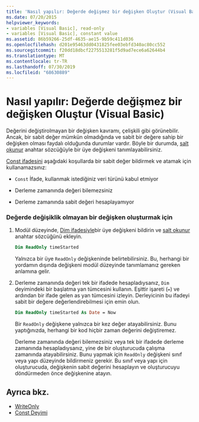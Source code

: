 ```yaml
---
title: 'Nasıl yapılır: Değerde değişmez bir değişken Oluştur (Visual Basic)'
ms.date: 07/20/2015
helpviewer_keywords:
- variables [Visual Basic], read-only
- variables [Visual Basic], constant value
ms.assetid: 86b59266-25df-4635-ae15-9b59c411d036
ms.openlocfilehash: d201e95463dd0431825fee03ebfd340ac80cc552
ms.sourcegitcommit: f20dd18dbcf2275513281f5d9ad7ece6a62644b4
ms.translationtype: MT
ms.contentlocale: tr-TR
ms.lasthandoff: 07/30/2019
ms.locfileid: "68630889"
---
```

# <a name="how-to-create-a-variable-that-does-not-change-in-value-visual-basic"></a>Nasıl yapılır: Değerde değişmez bir değişken Oluştur (Visual Basic)

Değerini değiştirolmayan bir değişken kavramı, çelişkili gibi görünebilir. Ancak, bir sabit değer mümkün olmadığında ve sabit bir değere sahip bir değişken olması faydalı olduğunda durumlar vardır. Böyle bir durumda, [salt okunur](../../../../visual-basic/language-reference/modifiers/readonly.md) anahtar sözcüğüyle bir üye değişkeni tanımlayabilirsiniz.

[Const ifadesini](../../../../visual-basic/language-reference/statements/const-statement.md) aşağıdaki koşullarda bir sabit değer bildirmek ve atamak için kullanamazsınız:

- `Const` İfade, kullanmak istediğiniz veri türünü kabul etmiyor

- Derleme zamanında değeri bilemezsiniz

- Derleme zamanında sabit değeri hesaplayamıyor

### <a name="to-create-a-variable-that-does-not-change-in-value"></a>Değerde değişiklik olmayan bir değişken oluşturmak için

1. Modül düzeyinde, [Dim ifadesiyle](../../../../visual-basic/language-reference/statements/dim-statement.md)bir üye değişkeni bildirin ve [salt okunur](../../../../visual-basic/language-reference/modifiers/readonly.md) anahtar sözcüğünü ekleyin.

    ```vb
    Dim ReadOnly timeStarted
    ```

    Yalnızca bir üye `ReadOnly` değişkeninde belirtebilirsiniz. Bu, herhangi bir yordamın dışında değişkeni modül düzeyinde tanımlamanız gereken anlamına gelir.

2. Derleme zamanında değeri tek bir ifadede hesapladıysanız, `Dim` deyimindeki bir başlatma yan tümcesini kullanın. Eşittir işareti [](../../../../visual-basic/language-reference/statements/as-clause.md) (`=`) ve ardından bir ifade gelen as yan tümcesini izleyin. Derleyicinin bu ifadeyi sabit bir değere değerlendirebilmesi için emin olun.

    ```vb
    Dim ReadOnly timeStarted As Date = Now
    ```

    Bir `ReadOnly` değişkene yalnızca bir kez değer atayabilirsiniz. Bunu yaptığınızda, herhangi bir kod hiçbir zaman değerini değiştiremez.

    Derleme zamanında değeri bilemezsiniz veya tek bir ifadede derleme zamanında hesapladıysanız, yine de bir oluşturucuda çalışma zamanında atayabilirsiniz. Bunu yapmak için `ReadOnly` değişkeni sınıf veya yapı düzeyinde bildirmeniz gerekir. Bu sınıf veya yapı için oluşturucuda, değişkenin sabit değerini hesaplayın ve oluşturucuyu döndürmeden önce değişkenine atayın.

## <a name="see-also"></a>Ayrıca bkz.

- [WriteOnly](../../../../visual-basic/language-reference/modifiers/writeonly.md)
- [Const Deyimi](../../../../visual-basic/language-reference/statements/const-statement.md)
